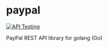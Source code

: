 # paypal

[![API Testing](https://img.shields.io/badge/API%20Test-RapidAPI-blue.svg)](https://rapidapi.com/package/PayPal/functions?utm_source=PaypalGithub&utm_medium=button&utm_content=Vender_GitHub)

PayPal REST API library for golang (Go)
